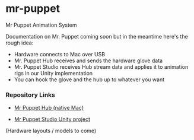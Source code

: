 # mr-puppet
Mr Puppet Animation System

Documentation on Mr. Puppet coming soon but in the meantime here's the rough idea:
- Hardware connects to Mac over USB
- Mr. Puppet Hub receives and sends the hardware glove data 
- Mr. Puppet Studio receives Hub stream data and applies it to animation rigs in our Unity implementation
- You can hook the glove and the hub up to whatever you want

### Repository Links
- [Mr Puppet Hub (native Mac)](https://github.com/altbizney/mr-puppet-hub-native)

- [Mr Puppet Studio Unity project](https://github.com/altbizney/mr-puppet-studio)

(Hardware layouts / models to come)
